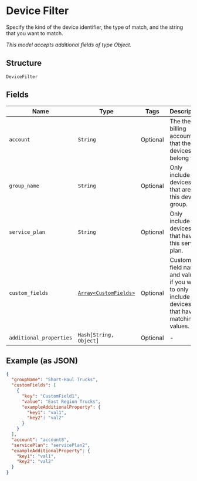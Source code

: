 
# Device Filter

Specify the kind of the device identifier, the type of match, and the string that you want to match.

*This model accepts additional fields of type Object.*

## Structure

`DeviceFilter`

## Fields

| Name | Type | Tags | Description |
|  --- | --- | --- | --- |
| `account` | `String` | Optional | The the billing account that the devices belong to. |
| `group_name` | `String` | Optional | Only include devices that are in this device group. |
| `service_plan` | `String` | Optional | Only include devices that have this service plan. |
| `custom_fields` | [`Array<CustomFields>`](../../doc/models/custom-fields.md) | Optional | Custom field names and values, if you want to only include devices that have matching values. |
| `additional_properties` | `Hash[String, Object]` | Optional | - |

## Example (as JSON)

```json
{
  "groupName": "Short-Haul Trucks",
  "customFields": [
    {
      "key": "CustomField1",
      "value": "East Region Trucks",
      "exampleAdditionalProperty": {
        "key1": "val1",
        "key2": "val2"
      }
    }
  ],
  "account": "account8",
  "servicePlan": "servicePlan2",
  "exampleAdditionalProperty": {
    "key1": "val1",
    "key2": "val2"
  }
}
```

